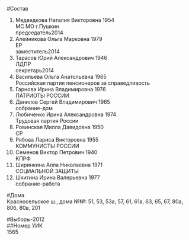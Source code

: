 #Состав  
1. Медведкова Наталия Викторовна 1954  
    МС МО г.Пушкин  
    председатель2014  
2. Алейникова Ольга Марковна 1979  
    ЕР  
    заместитель2014  
3. Тарасов Юрий Александрович 1946  
    ЛДПР  
    секретарь2014  
4. Васильева Ольга Анатольевна 1965  
    Российская партия пенсионеров за справедливость  
5. Гарнова Ирина Владимировна 1976  
    ПАТРИОТЫ РОССИИ  
6. Данилов Сергей Владимирович 1965  
    собрание-дом  
7. Любиченко Ирина Александровна 1974  
    Трудовая партия России  
8. Ровинская Милла Давидовна 1950  
    СР  
9. Рябова Лариса Викторовна 1955  
    КОММУНИСТЫ РОССИИ  
10. Семенов Виктор Петрович 1940  
    КПРФ  
11. Ширинкина Алла Николаевна 1971  
    СОЦИАЛЬНОЙ ЗАЩИТЫ  
12. Шкитина Ирина Валерьевна 1977  
    собрание-работа  
  
#Дома  
Красносельское ш., дома №№: 51, 53, 53а, 57, 61, 61а, 63, 65, 67, 80а, 80б, 80в, 201  
  
#Выборы-2012  
##Номер УИК  
1565  
